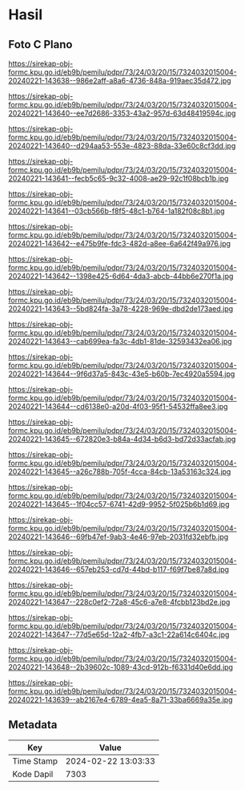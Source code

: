 # Hasil

## Foto C Plano

https://sirekap-obj-formc.kpu.go.id/eb9b/pemilu/pdpr/73/24/03/20/15/7324032015004-20240221-143638--986e2aff-a8a6-4736-848a-919aec35d472.jpg

https://sirekap-obj-formc.kpu.go.id/eb9b/pemilu/pdpr/73/24/03/20/15/7324032015004-20240221-143640--ee7d2686-3353-43a2-957d-63d48419594c.jpg

https://sirekap-obj-formc.kpu.go.id/eb9b/pemilu/pdpr/73/24/03/20/15/7324032015004-20240221-143640--d294aa53-553e-4823-88da-33e60c8cf3dd.jpg

https://sirekap-obj-formc.kpu.go.id/eb9b/pemilu/pdpr/73/24/03/20/15/7324032015004-20240221-143641--fecb5c65-9c32-4008-ae29-92c1f08bcb1b.jpg

https://sirekap-obj-formc.kpu.go.id/eb9b/pemilu/pdpr/73/24/03/20/15/7324032015004-20240221-143641--03cb566b-f8f5-48c1-b764-1a182f08c8b1.jpg

https://sirekap-obj-formc.kpu.go.id/eb9b/pemilu/pdpr/73/24/03/20/15/7324032015004-20240221-143642--e475b9fe-fdc3-482d-a8ee-6a642f49a976.jpg

https://sirekap-obj-formc.kpu.go.id/eb9b/pemilu/pdpr/73/24/03/20/15/7324032015004-20240221-143642--1398e425-6d64-4da3-abcb-44bb6e270f1a.jpg

https://sirekap-obj-formc.kpu.go.id/eb9b/pemilu/pdpr/73/24/03/20/15/7324032015004-20240221-143643--5bd824fa-3a78-4228-969e-dbd2de173aed.jpg

https://sirekap-obj-formc.kpu.go.id/eb9b/pemilu/pdpr/73/24/03/20/15/7324032015004-20240221-143643--cab699ea-fa3c-4db1-81de-32593432ea06.jpg

https://sirekap-obj-formc.kpu.go.id/eb9b/pemilu/pdpr/73/24/03/20/15/7324032015004-20240221-143644--9f6d37a5-843c-43e5-b60b-7ec4920a5594.jpg

https://sirekap-obj-formc.kpu.go.id/eb9b/pemilu/pdpr/73/24/03/20/15/7324032015004-20240221-143644--cd6138e0-a20d-4f03-95f1-54532ffa8ee3.jpg

https://sirekap-obj-formc.kpu.go.id/eb9b/pemilu/pdpr/73/24/03/20/15/7324032015004-20240221-143645--672820e3-b84a-4d34-b6d3-bd72d33acfab.jpg

https://sirekap-obj-formc.kpu.go.id/eb9b/pemilu/pdpr/73/24/03/20/15/7324032015004-20240221-143645--a26c788b-705f-4cca-84cb-13a53163c324.jpg

https://sirekap-obj-formc.kpu.go.id/eb9b/pemilu/pdpr/73/24/03/20/15/7324032015004-20240221-143645--1f04cc57-6741-42d9-9952-5f025b6b1d69.jpg

https://sirekap-obj-formc.kpu.go.id/eb9b/pemilu/pdpr/73/24/03/20/15/7324032015004-20240221-143646--69fb47ef-9ab3-4e46-97eb-2031fd32ebfb.jpg

https://sirekap-obj-formc.kpu.go.id/eb9b/pemilu/pdpr/73/24/03/20/15/7324032015004-20240221-143646--657eb253-cd7d-44bd-b117-f69f7be87a8d.jpg

https://sirekap-obj-formc.kpu.go.id/eb9b/pemilu/pdpr/73/24/03/20/15/7324032015004-20240221-143647--228c0ef2-72a8-45c6-a7e8-4fcbb123bd2e.jpg

https://sirekap-obj-formc.kpu.go.id/eb9b/pemilu/pdpr/73/24/03/20/15/7324032015004-20240221-143647--77d5e65d-12a2-4fb7-a3c1-22a614c6404c.jpg

https://sirekap-obj-formc.kpu.go.id/eb9b/pemilu/pdpr/73/24/03/20/15/7324032015004-20240221-143648--2b39602c-1089-43cd-912b-f6331d40e6dd.jpg

https://sirekap-obj-formc.kpu.go.id/eb9b/pemilu/pdpr/73/24/03/20/15/7324032015004-20240221-143639--ab2167e4-6789-4ea5-8a71-33ba6669a35e.jpg


## Metadata

| Key        | Value               |
| ---------- | ------------------- |
| Time Stamp | 2024-02-22 13:03:33 |
| Kode Dapil | 7303                |



